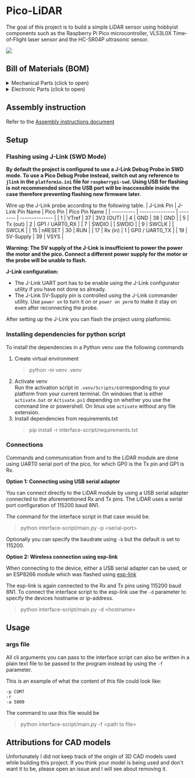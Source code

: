 # Pico-LiDAR
The goal of this project is to build a simple LiDAR sensor using hobbyist components
such as the Raspberry Pi Pico microcontroller, VL53L0X Time-of-Flight laser sensor
and the HC-SR04P ultrasonic sensor.

![](./docs/images/lidar_module.jpg)

## Bill of Materials (BOM)
<details>
<summary>Mechanical Parts (click to open)</summary>

- 608Z bearing
- generic 6 wire slip ring with 12.5mm diameter
- 7x M4x10 bolts (can be shorter)
- 6x M3x16 countersunk bolts (can be shorter) for mounting the dome top cover
  and the base bottom plate to their respective bodies.
- 7-8x M3x4 bolts for mounting the L298N and XL6009 to the base plate as well as the
  slipring to the axis mount.
  but you don't really need to use them all. The remaining screws are for the XL6009.
- 4x M2x6 bolts for mounting the perfboard
- 2-4x M2x4 bolts for mounting the Pi Pico
- 2x M4 nuts
  I used one with a 9mm contracted length (measured without the end rings) and a
  filament diameter of 0.5mm. Stronger springs are also possible but it should
  not be much longer.
- 5x M4x8x6mm threaded insert
- 6x M3x6x5mm threaded insert
- 1x rubber band
- (optional) 1x short tension spring.
- 5x cylindrical magnets 10x6mm. If you want to use different magnets feel
  free to modify the provided 3D files. 4 are used for speed measurement.
  The 5th is for detecting the 0 degree position
</details>

<details>
<summary>Electronic Parts (click to open)</summary>

- generic RF-320 DC Motor
- XL6009 DC-DC Buck Boost Converter module
- L298N DC Motor Driver module
- Raspberry Pi Pico
- 2x A3144 Hall Effect Sensor or equivalent
  Note: The A3144 is a 5V sensor but in my experience will also work
  when powered using 3.3V.
- VL53L0X Time-of-Flight sensor module
- HC-SR04P Ultrasonic Sensor module (The P version can be powered from 3.3V)
- 6pin 2.54mm female socket connector for VL53L0X sensor
- 4pin 2.54mm female socket connector for HC-SR04P sensor
- 1 push button for manually starting the motor
- 1 push button for resetting the MCU (optional)
- 1 LED for indicating motor state and the corresponding current limiting resistor
- (Optional) 20pin IDC connector for JLink. Used for development purposes.
- 1x 70x30mm Perfboard. Used for mounting interfaces and power connectors.
  Can be slightly larger and can be cut up from a larger board as long
  as the holes for mounting are present.
- (Optional) ESP01 or other ESP8266-based controller for wireless connectivity
  using esp-link.
</details>

## Assembly instruction
Refer to the [Assembly instructions document](./docs/assembly.md)

## Setup
### Flashing using J-Link (SWD Mode)
**By default the project is configured to use a J-Link Debug Probe in SWD mode.
To use a Pico Debug Probe instead, switch out any reference to `jlink` in the `platformio.ini`
file for `raspberrypi-swd`. Using USB for flashing is not recommended since the USB port
will be inaccessible inside the case therefore preventing flashing new firmware later.**

Wire up the J-Link probe according to the following table.
| J-Link Pin | J-Link Pin Name | Pico Pin | Pico Pin Name  |
| ---------- | --------------- | -------- | -------------- |
| 1          | VTref           | 37       | 3V3 (OUT)      |
| 4          | GND             | 38       | GND            |
| 5          | Tx (out)        | 2        | GP1 / UART0_RX |
| 7          | SWDIO           |          | SWDIO          |
| 9          | SWCLK           |          | SWCLK          |
| 15         | nRESET          | 30       | RUN            |
| 17         | Rx (in)         | 1        | GP0 / UART0_TX |
| 19         | 5V-Supply       | 39       | VSYS           |

**Warning: The 5V supply of the J-Link is insufficient to power the power the motor
and the pico. Connect a different power supply for the motor or the probe
will be unable to flash.**

**J-Link configuration:**
- The J-Link UART port has to be enable using the J-Link configurator utility
  if you have not done so already.
- The J-Link 5V-Supply pin is controlled using the J-Link commander utility.
  Use `power on` to turn it on or `power on perm` to make it stay on even after
  reconnecting the probe.

After setting up the J-Link you can flash the project using platformio.

### Installing dependencies for python script
To install the dependencies in a Python venv use the following commands
1. Create virtual environment
   > python -m venv .venv
2. Activate venv<br>
    Run the activation script in `.venv/Scripts/`corresponding to your platform
    from your current terminal. On windows that is either `activate.bat` or
    `Activate.ps1` depending on whether you use the command line or powershell.
    On linux use `activate` without any file extension.
3. Install dependencies from requirements.txt
   > pip install -r interface-script/requirements.txt

### Connections
Commands and communication from and to the LiDAR module are done using UART0
serial port of the pico, for which GP0 is the Tx pin and GP1 is Rx.

**Option 1: Connecting using USB serial adapter**

You can connect directly to the LiDAR module by using a USB serial adapter
connected to the aforementioned Rx and Tx pins.
The LiDAR uses a serial port configuration of 115200 baud 8N1.

The command for the interface script in that case would be.
> python interface-script/main.py -p \<serial-port>

Optionally you can specify the baudrate using `-b` but the default is set to
115200.

**Option 2: Wireless connection using esp-link**

When connecting to the device, either a USB serial adapter can be used, or an
ESP8266 module which was flashed using
[esp-link](https://github.com/jeelabs/esp-link)

The esp-link is again connected to the Rx and Tx pins using 115200 baud 8N1.
To connect the interface script to the esp-link use the `-d` parameter to specify
the devices hostname or ip-address.
> python interface-script/main.py -d \<hostname>

## Usage
### args file
All cli arguments you can pass to the interface script can also be written in a
plain text file to be passed to the program instead by using the `-f` parameter.

This is an example of what the content of this file could look like:
```
-p COM7
-r
-a 5000
```
The command to use this file would be
> python interface-script/main.py -f \<path to file>

## Attributions for CAD models
Unfortunately I did not keep track of the origin of 3D CAD models used
while building this project. If you think your model is being used and don't
want it to be, please open an issue and I will see about removing it.